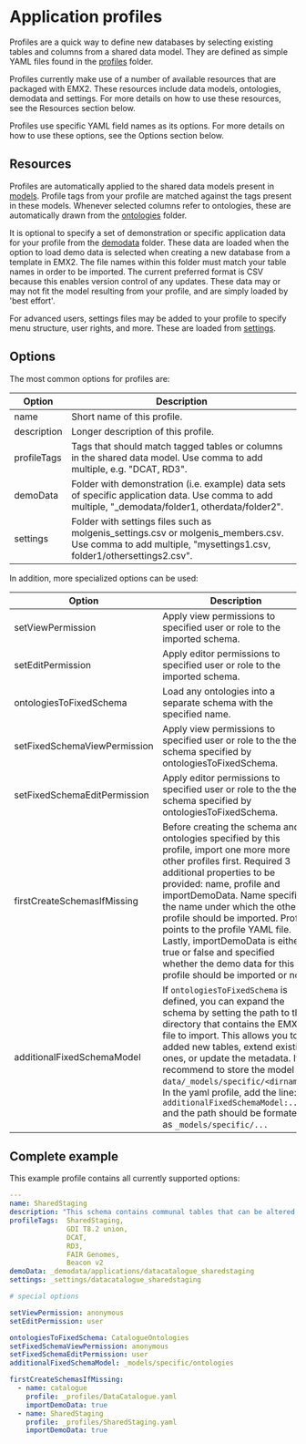 # Application profiles

Profiles are a quick way to define new databases by selecting existing tables and columns from a shared data model.
They are defined as simple YAML files found in the [profiles](../../data/_profiles) folder.

Profiles currently make use of a number of available resources that are packaged with EMX2.
These resources include data models, ontologies, demodata and settings.
For more details on how to use these resources, see the Resources section below.

Profiles use specific YAML field names as its options.
For more details on how to use these options, see the Options section below.

## Resources

Profiles are automatically applied to the shared data models present in [models](../../data/_models).
Profile tags from your profile are matched against the tags present in these models.
Whenever selected columns refer to ontologies, these are automatically drawn from the [ontologies](../../data/_ontologies) folder.

It is optional to specify a set of demonstration or specific application data for your profile from the [demodata](../../data/_demodata) folder.
These data are loaded when the option to load demo data is selected when creating a new database from a template in EMX2.
The file names within this folder must match your table names in order to be imported.
The current preferred format is CSV because this enables version control of any updates.
These data may or may not fit the model resulting from your profile, and are simply loaded by 'best effort'.

For advanced users, settings files may be added to your profile to specify menu structure, user rights, and more.
These are loaded from [settings](../../data/_settings).

## Options

The most common options for profiles are:

| Option      | Description                                                                                                                                                 |
|-------------|-------------------------------------------------------------------------------------------------------------------------------------------------------------|
| name        | Short name of this profile.                                                                                                                                 |
| description | Longer description of this profile.                                                                                                                         |
| profileTags | Tags that should match tagged tables or columns in the shared data model. Use comma to add multiple, e.g. "DCAT, RD3".                                      |
| demoData    | Folder with demonstration (i.e. example) data sets of specific application data. Use comma to add multiple, "_demodata/folder1, otherdata/folder2".         |
| settings    | Folder with settings files such as molgenis_settings.csv or molgenis_members.csv. Use comma to add multiple, "mysettings1.csv, folder1/othersettings2.csv". |

In addition, more specialized options can be used:

| Option                       | Description                                                                                                                                                                                                                                                                                                                                                                                                                                          |
|------------------------------|------------------------------------------------------------------------------------------------------------------------------------------------------------------------------------------------------------------------------------------------------------------------------------------------------------------------------------------------------------------------------------------------------------------------------------------------------|
| setViewPermission            | Apply view permissions to specified user or role to the imported schema.                                                                                                                                                                                                                                                                                                                                                                             |
| setEditPermission            | Apply editor permissions to specified user or role to the imported schema.                                                                                                                                                                                                                                                                                                                                                                           |
| ontologiesToFixedSchema      | Load any ontologies into a separate schema with the specified name.                                                                                                                                                                                                                                                                                                                                                                                  |
| setFixedSchemaViewPermission | Apply view permissions to specified user or role to the the schema specified by ontologiesToFixedSchema.                                                                                                                                                                                                                                                                                                                                             |
| setFixedSchemaEditPermission | Apply editor permissions to specified user or role to the the schema specified by ontologiesToFixedSchema.                                                                                                                                                                                                                                                                                                                                           |
| firstCreateSchemasIfMissing  | Before creating the schema and ontologies specified by this profile, import one more more other profiles first. Required 3 additional properties to be provided: name, profile and importDemoData. Name specified the name under which the other profile should be imported. Profile points to the profile YAML file. Lastly, importDemoData is either true or false and specified whether the demo data for this profile should be imported or not. |
| additionalFixedSchemaModel | If `ontologiesToFixedSchema` is defined, you can expand the schema by setting the path to the directory that contains the EMX2 file to import. This allows you to added new tables, extend existing ones, or update the metadata. It is recommend to store the model at `data/_models/specific/<dirname>`. In the yaml profile, add the line: `additionalFixedSchemaModel:...` and the path should be formated as `_models/specific/...`  |

## Complete example

This example profile contains all currently supported options:

```yaml
---
name: SharedStaging
description: "This schema contains communal tables that can be altered by all users."
profileTags:  SharedStaging,
              GDI T8.2 union,
              DCAT,
              RD3,
              FAIR Genomes,
              Beacon v2
demoData: _demodata/applications/datacatalogue_sharedstaging
settings: _settings/datacatalogue_sharedstaging

# special options

setViewPermission: anonymous
setEditPermission: user

ontologiesToFixedSchema: CatalogueOntologies
setFixedSchemaViewPermission: anonymous
setFixedSchemaEditPermission: user
additionalFixedSchemaModel: _models/specific/ontologies

firstCreateSchemasIfMissing:
  - name: catalogue
    profile: _profiles/DataCatalogue.yaml
    importDemoData: true
  - name: SharedStaging
    profile: _profiles/SharedStaging.yaml
    importDemoData: true
```
